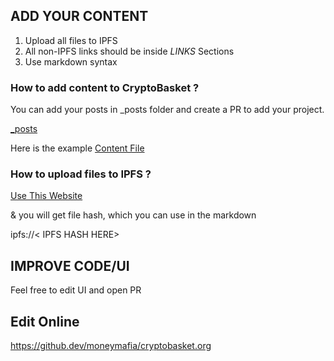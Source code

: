 ## ADD YOUR CONTENT


1. Upload all files to IPFS
2. All non-IPFS links should be inside *LINKS* Sections
3. Use markdown syntax


### How to add content to CryptoBasket ?

You can add your posts in _posts folder and create a PR to add your project.

[_posts](/_posts)

Here is the example [Content File](https://github.com/moneymafia/cryptobasket.org/blob/main/_posts/example.md)



### How to upload files to IPFS ?

[Use This Website](https://anarkrypto.github.io/upload-files-to-ipfs-from-browser-panel/public/)

& you will get file hash, which you can use in the markdown 

ipfs://< IPFS HASH HERE>



## IMPROVE CODE/UI
Feel free to edit UI and open PR

## Edit Online
https://github.dev/moneymafia/cryptobasket.org
